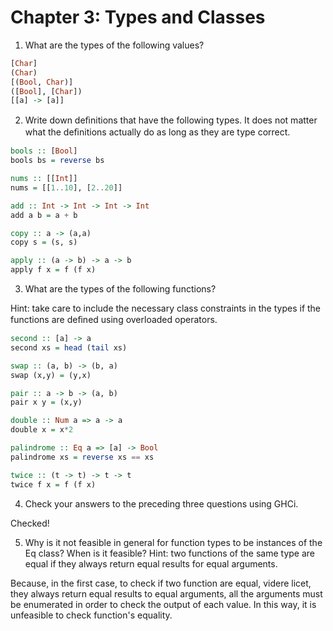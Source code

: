 # Chapter 3: Types and Classes

1. What are the types of the following values?

```haskell
[Char]
(Char)
[(Bool, Char)]
([Bool], [Char])
[[a] -> [a]]
```

2. Write down deﬁnitions that have the following types. It does not matter what the deﬁnitions actually do as long as they are type correct.

```haskell
bools :: [Bool]
bools bs = reverse bs

nums :: [[Int]]
nums = [[1..10], [2..20]]

add :: Int -> Int -> Int -> Int
add a b = a + b

copy :: a -> (a,a)
copy s = (s, s)

apply :: (a -> b) -> a -> b
apply f x = f (f x)
```

3. What are the types of the following functions?

Hint: take care to include the necessary class constraints in the types if the functions are deﬁned using overloaded operators.

```haskell
second :: [a] -> a
second xs = head (tail xs)

swap :: (a, b) -> (b, a)
swap (x,y) = (y,x)

pair :: a -> b -> (a, b)
pair x y = (x,y)

double :: Num a => a -> a
double x = x*2

palindrome :: Eq a => [a] -> Bool
palindrome xs = reverse xs == xs

twice :: (t -> t) -> t -> t
twice f x = f (f x)
```

4. Check your answers to the preceding three questions using GHCi.

Checked!

5. Why is it not feasible in general for function types to be instances of the Eq class? When is it feasible? Hint: two functions of the same type are equal if they always return equal results for equal arguments.

Because, in the first case, to check if two function are equal, videre licet, they always return equal results to equal arguments, all the arguments must be enumerated in order to check the output of each value. In this way, it is unfeasible to check function's equality.
